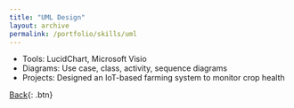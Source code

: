 ```yaml
---
title: "UML Design"
layout: archive
permalink: /portfolio/skills/uml
---
```


* Tools: LucidChart, Microsoft Visio
* Diagrams: Use case, class, activity, sequence diagrams
* Projects: Designed an IoT-based farming system to monitor crop health

[Back](../skills){: .btn}